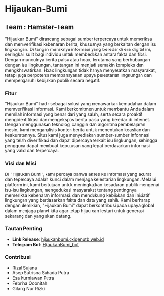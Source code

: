 # Hijaukan-Bumi
## Team : Hamster-Team

"Hijaukan Bumi" dirancang sebagai sumber terpercaya untuk memeriksa dan memverifikasi kebenaran berita, khususnya yang berkaitan dengan isu lingkungan. Di tengah maraknya informasi yang beredar di era digital ini, seringkali sulit bagi individu untuk membedakan antara fakta dan fiksi. Dengan munculnya berita palsu atau hoax, terutama yang berhubungan dengan isu lingkungan, tantangan ini menjadi semakin kompleks dan mengkhawatirkan. Hoax lingkungan tidak hanya menyesatkan masyarakat, tetapi juga berpotensi membahayakan upaya pelestarian lingkungan dan mempengaruhi kebijakan publik secara negatif.

### Fitur
"Hijaukan Bumi" hadir sebagai solusi yang menawarkan kemudahan dalam memverifikasi informasi. Kami berkomitmen untuk membantu Anda dalam memilah informasi yang benar dari yang salah, serta secara proaktif mengidentifikasi dan mengekspos berita palsu yang beredar di internet. Dengan menggunakan teknologi canggih dan algoritma pembelajaran mesin, kami menganalisis konten berita untuk menentukan keaslian dan keakuratannya. Situs kami juga menyediakan sumber-sumber informasi yang telah diverifikasi dan dapat dipercaya terkait isu lingkungan, sehingga pengguna dapat membuat keputusan yang tepat berdasarkan informasi yang valid dan terpercaya.

### Visi dan Misi
Di "Hijaukan Bumi", kami percaya bahwa akses ke informasi yang akurat dan tepercaya adalah kunci dalam menjaga kelestarian lingkungan. Melalui platform ini, kami bertujuan untuk meningkatkan kesadaran publik mengenai isu-isu lingkungan, mengedukasi masyarakat tentang pentingnya memeriksa kebenaran informasi, dan mendukung kebijakan dan inisiatif lingkungan yang berdasarkan fakta dan data yang sahih. Kami berharap dengan demikian, "Hijaukan Bumi" dapat berkontribusi pada upaya global dalam menjaga planet kita agar tetap hijau dan lestari untuk generasi sekarang dan yang akan datang.

### Tautan Penting
- **Link Release**: [hijaukanbumi.oxigenutb.web.id](https://hijaukanbumi.oxigenutb.web.id/)
- **Telegram Bot**: [HijaukanBumi_bot](https://t.me/HijaukanBumi_bot)

### Contribusi
- Rizal Sujana
- Asep Sutrisna Suhada Putra
- Esa Kurniawan Putra
- Febrina Qoonitah
- Gilang Nur Rizki

